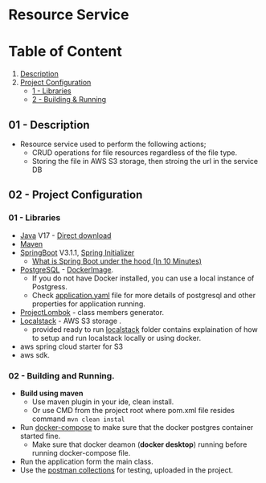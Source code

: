 # Resource Service

# Table of Content
1) [Description](#01---description)
2) [Project Configuration](#02---project-configuration)
    * [1 - Libraries](#01---libraries)
    * [2 - Building & Running](#02---building-and-running)
      
## 01 - Description

* Resource service used to perform the following actions;
  * CRUD operations for file resources regardless of the file type.
  * Storing the file in AWS S3 storage, then stroing the url in the service DB
## 02 - Project Configuration
### 01 - Libraries
* [Java](https://www.openlogic.com/openjdk-downloads) V17 - [Direct download](https://builds.openlogic.com/downloadJDK/openlogic-openjdk/17.0.6+10/openlogic-openjdk-17.0.6+10-windows-x64.zip)
* [Maven](https://maven.apache.org/) 
* [SpringBoot](https://spring.io/projects/spring-boot) V3.1.1, [Spring Initializer](https://start.spring.io/)
    * [What is Spring Boot under the hood (In 10 Minutes)](https://youtu.be/7zOvIgcq478) 
* [PostgreSQL](https://www.postgresql.org/) - [DockerImage](https://hub.docker.com/_/postgres).
  * If you do not have Docker installed, you can use a local instance of Postgress.
  * Check [application.yaml](src/main/resources/application.yaml) file for more details of postgresql and other properties for application running.
* [ProjectLombok](https://projectlombok.org/) - class members generator.
* [Localstack](https://github.com/localstack/localstack) - AWS S3 storage .
  * provided ready to run [localstack](localstack) folder contains explaination of how to setup and run localstack locally or using docker.
* aws spring cloud starter for S3
* aws sdk.

### 02 - Building and Running.
* **Build using maven**
  *  Use maven plugin in your ide, clean install.
  *  Or use CMD from the project root where pom.xml file resides command `mvn clean instal`
* Run [docker-compose](src/docker) to make sure that the docker postgres container started fine.
  * Make sure that docker deamon (**docker desktop**) running before running docker-compose file.
* Run the application form the main class.
* Use the [postman collections](Postman_Collections) for testing, uploaded in the project.
